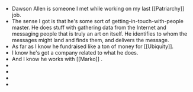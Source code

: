 - Dawson Allen is someone I met while working on my last [[Patriarchy]] job.
- The sense I got is that he's some sort of getting-in-touch-with-people master. He does stuff with gathering data from the Internet and messaging people that is truly an art on itself. He identifies to whom the messages might land and finds them, and delivers the message.
- As far as I know he fundraised like a ton of money for [[Ubiquity]].
- I know he's got a company related to what he does.
- And I know he works with [[Marko]] .
-
-
-
-
